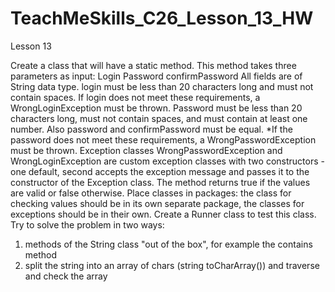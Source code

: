 # TeachMeSkills_C26_Lesson_13_HW
Lesson 13

Create a class that will have a static method.
This method takes three parameters as input:
Login
Password
confirmPassword
All fields are of String data type.
login must be less than 20 characters long and must not contain
spaces.
If login does not meet these requirements, a WrongLoginException must be thrown.
Password must be less than 20 characters long, must not contain spaces, and must contain at least one number.
Also password and confirmPassword must be equal.
*If the password does not meet these requirements, a WrongPasswordException must be thrown.
Exception classes WrongPasswordException and WrongLoginException are custom
exception classes with two constructors - one default, second
accepts the exception message and passes it to the constructor of the Exception class.
The method returns true if the values are valid or false otherwise.
Place classes in packages: the class for checking values should be in its own separate package, the classes for exceptions should be in their own.
Create a Runner class to test this class.
Try to solve the problem in two ways:
1. methods of the String class "out of the box", for example the contains method
2. split the string into an array of chars (string toCharArray()) and traverse and check the array
